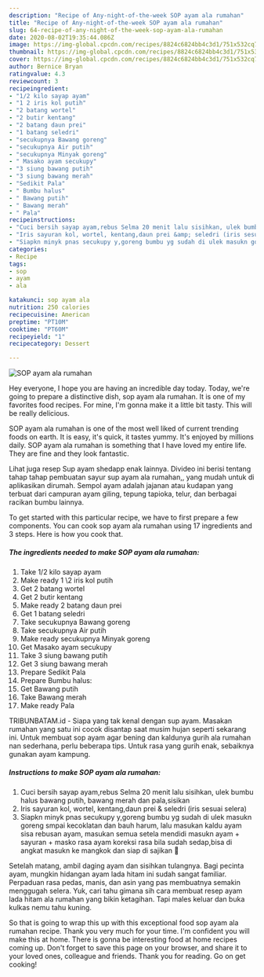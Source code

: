 ```yaml
---
description: "Recipe of Any-night-of-the-week SOP ayam ala rumahan"
title: "Recipe of Any-night-of-the-week SOP ayam ala rumahan"
slug: 64-recipe-of-any-night-of-the-week-sop-ayam-ala-rumahan
date: 2020-08-02T19:35:44.086Z
image: https://img-global.cpcdn.com/recipes/8824c6824bb4c3d1/751x532cq70/sop-ayam-ala-rumahan-foto-resep-utama.jpg
thumbnail: https://img-global.cpcdn.com/recipes/8824c6824bb4c3d1/751x532cq70/sop-ayam-ala-rumahan-foto-resep-utama.jpg
cover: https://img-global.cpcdn.com/recipes/8824c6824bb4c3d1/751x532cq70/sop-ayam-ala-rumahan-foto-resep-utama.jpg
author: Bernice Bryan
ratingvalue: 4.3
reviewcount: 3
recipeingredient:
- "1/2 kilo sayap ayam"
- "1 2 iris kol putih"
- "2 batang wortel"
- "2 butir kentang"
- "2 batang daun prei"
- "1 batang seledri"
- "secukupnya Bawang goreng"
- "secukupnya Air putih"
- "secukupnya Minyak goreng"
- " Masako ayam secukupy"
- "3 siung bawang putih"
- "3 siung bawang merah"
- "Sedikit Pala"
- " Bumbu halus"
- " Bawang putih"
- " Bawang merah"
- " Pala"
recipeinstructions:
- "Cuci bersih sayap ayam,rebus Selma 20 menit lalu sisihkan, ulek bumbu halus bawang putih, bawang merah dan pala,sisikan"
- "Iris sayuran kol, wortel, kentang,daun prei &amp; seledri (iris sesuai selera)"
- "Siapkn minyk pnas secukupy y,goreng bumbu yg sudah di ulek masukn goreng smpai kecoklatan dan bauh harum, lalu masukan kaldu ayam sisa rebusan ayam, masukan semua setela mendidi masukn ayam + sayuran + masko rasa ayam koreksi rasa bila sudah sedap,bisa di angkat masukn ke mangkok dan siap di sajikan 🥰"
categories:
- Recipe
tags:
- sop
- ayam
- ala

katakunci: sop ayam ala 
nutrition: 250 calories
recipecuisine: American
preptime: "PT10M"
cooktime: "PT60M"
recipeyield: "1"
recipecategory: Dessert

---
```



![SOP ayam ala rumahan](https://img-global.cpcdn.com/recipes/8824c6824bb4c3d1/751x532cq70/sop-ayam-ala-rumahan-foto-resep-utama.jpg)

Hey everyone, I hope you are having an incredible day today. Today, we're going to prepare a distinctive dish, sop ayam ala rumahan. It is one of my favorites food recipes. For mine, I'm gonna make it a little bit tasty. This will be really delicious.

SOP ayam ala rumahan is one of the most well liked of current trending foods on earth. It is easy, it's quick, it tastes yummy. It's enjoyed by millions daily. SOP ayam ala rumahan is something that I have loved my entire life. They are fine and they look fantastic.

Lihat juga resep Sup ayam shedapp enak lainnya. Divideo ini berisi tentang tahap tahap pembuatan sayur sup ayam ala rumahan,, yang mudah untuk di aplikasikan dirumah. Sempol ayam adalah jajanan atau kudapan yang terbuat dari campuran ayam giling, tepung tapioka, telur, dan berbagai racikan bumbu lainnya.


To get started with this particular recipe, we have to first prepare a few components. You can cook sop ayam ala rumahan using 17 ingredients and 3 steps. Here is how you cook that.

<!--inarticleads1-->

##### The ingredients needed to make SOP ayam ala rumahan:

1. Take 1/2 kilo sayap ayam
1. Make ready 1 \2 iris kol putih
1. Get 2 batang wortel
1. Get 2 butir kentang
1. Make ready 2 batang daun prei
1. Get 1 batang seledri
1. Take secukupnya Bawang goreng
1. Take secukupnya Air putih
1. Make ready secukupnya Minyak goreng
1. Get  Masako ayam secukupy
1. Take 3 siung bawang putih
1. Get 3 siung bawang merah
1. Prepare Sedikit Pala
1. Prepare  Bumbu halus:
1. Get  Bawang putih
1. Take  Bawang merah
1. Make ready  Pala


TRIBUNBATAM.id - Siapa yang tak kenal dengan sup ayam. Masakan rumahan yang satu ini cocok disantap saat musim hujan seperti sekarang ini. Untuk membuat sop ayam agar bening dan kaldunya gurih ala rumahan nan sederhana, perlu beberapa tips. Untuk rasa yang gurih enak, sebaiknya gunakan ayam kampung. 

<!--inarticleads2-->

##### Instructions to make SOP ayam ala rumahan:

1. Cuci bersih sayap ayam,rebus Selma 20 menit lalu sisihkan, ulek bumbu halus bawang putih, bawang merah dan pala,sisikan
1. Iris sayuran kol, wortel, kentang,daun prei &amp; seledri (iris sesuai selera)
1. Siapkn minyk pnas secukupy y,goreng bumbu yg sudah di ulek masukn goreng smpai kecoklatan dan bauh harum, lalu masukan kaldu ayam sisa rebusan ayam, masukan semua setela mendidi masukn ayam + sayuran + masko rasa ayam koreksi rasa bila sudah sedap,bisa di angkat masukn ke mangkok dan siap di sajikan 🥰


Setelah matang, ambil daging ayam dan sisihkan tulangnya. Bagi pecinta ayam, mungkin hidangan ayam lada hitam ini sudah sangat familiar. Perpaduan rasa pedas, manis, dan asin yang pas membuatnya semakin menggugah selera. Yuk, cari tahu gimana sih cara membuat resep ayam lada hitam ala rumahan yang bikin ketagihan. Tapi males keluar dan buka kulkas nemu tahu kuning. 

So that is going to wrap this up with this exceptional food sop ayam ala rumahan recipe. Thank you very much for your time. I'm confident you will make this at home. There is gonna be interesting food at home recipes coming up. Don't forget to save this page on your browser, and share it to your loved ones, colleague and friends. Thank you for reading. Go on get cooking!
